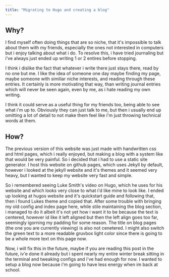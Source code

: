 ```yaml
---
title: "Migrating to Hugo and creating a blog"
---
```


## Why?

I find myself often doing things that are so niche, that it's impossible to talk about them with my friends, especially the ones not interested in computers but i enjoy talking about what i do. To resolve this, i have tried journaling but i've always just ended up writing 1 or 2 entires before stopping.

I think i dislike the fact that whatever i write there just stays there, read by no one but me. I like the idea of someone one day maybe finding my page, maybe someone with similiar niche interests, and reading through these entries. It certainly is more motivating that way, than writing journal entries which will never be seen again, even by me, as i hate reading my own writing.

I think it could serve as a useful thing for my friends too, being able to see what i'm up to. Obviously they can just talk to me, but then i usually end up omitting a lot of detail to not make them feel like i'm just throwing technical words at them.

## How?

The previous version of this website was just made with handwritten css and html pages, which i really enjoyed, but making a blog with a system like that would be very painful. So i decided that i had to use a static site generator. I host this website on github pages, which uses Jekyll by default, however i looked at the jekyll website and it's themes and it seemed very heavy, but I wanted to keep my website very fast and simple.

So i remembered seeing Luke Smith's video on Hugo, which he uses for his website and which looks very close to what i'd like mine to look like. I ended up looking at hugos website and it's quickstart guide and following that, then i found Lukes theme and copied that. After some trouble with bringing my old config and index page here, while stile maintaining the blog section, i managed to do it albeit it's not yet how i want it to be because the text is centered, however id like it left aligned but then the left align goes too far, seemingly igorning my padding for some reason. The title on blog pages (the one you are currently viewing) is also not cenetered. I might also switch the green text to a more readable gruvbox light color since there is going to be a whole more text on this page now.

Now, i will fix this in the future, maybe if you are reading this post in the future, iv'e done it already but i spent nearly my entire winter break sitting in the terminal and tweaking configs and i've had enough for now. I wanted to setup a blog now because i'm going to have less energy when im back at school.
